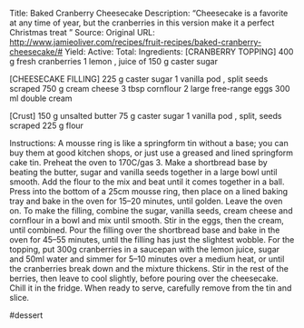 Title: Baked Cranberry Cheesecake
Description: “Cheesecake is a favorite at any time of year, but the cranberries in this version make it a perfect Christmas treat ”
Source: 
Original URL: http://www.jamieoliver.com/recipes/fruit-recipes/baked-cranberry-cheesecake/#
Yield: 
Active: 
Total: 
Ingredients:
[CRANBERRY TOPPING]
	400 g fresh cranberries
	1 lemon , juice of
	150 g caster sugar

[CHEESECAKE FILLING]
	225 g caster sugar
	1 vanilla pod , split seeds scraped
	750 g cream cheese
	3 tbsp cornflour
	2 large free-range eggs
	300 ml double cream

[Crust]
	150 g unsalted butter
	75 g caster sugar
	1 vanilla pod , split, seeds scraped
	225 g flour

Instructions:
	A mousse ring is like a springform tin without a base; you can buy them at good kitchen shops, or just use a greased and lined springform cake tin.
	Preheat the oven to 170C/gas 3. Make a shortbread base by beating the butter, sugar and vanilla seeds together in a large bowl until smooth. Add the flour to the mix and beat until it comes together in a ball. Press into the bottom of a 25cm mousse ring, then place on a lined baking tray and bake in the oven for 15–20 minutes, until golden. Leave the oven on.
	To make the filling, combine the sugar, vanilla seeds, cream cheese and cornflour in a bowl and mix until smooth. Stir in the eggs, then the cream, until combined. Pour the filling over the shortbread base and bake in the oven for 45–55 minutes, until the filling has just the slightest wobble.
	For the topping, put 300g cranberries in a saucepan with the lemon juice, sugar and 50ml water and simmer for 5–10 minutes over a medium heat, or until the cranberries break down and the mixture thickens. Stir in the rest of the berries, then leave to cool slightly, before pouring over the cheesecake. Chill it in the fridge. When ready to serve, carefully remove from the tin and slice.

#dessert 